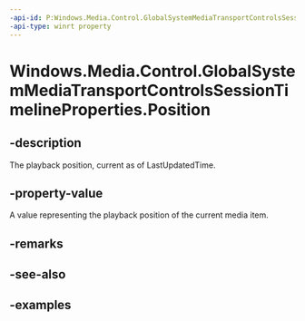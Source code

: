 ```yaml
---
-api-id: P:Windows.Media.Control.GlobalSystemMediaTransportControlsSessionTimelineProperties.Position
-api-type: winrt property
---
```


<!-- Property syntax.
public TimeSpan Position { get; }
-->

# Windows.Media.Control.GlobalSystemMediaTransportControlsSessionTimelineProperties.Position

## -description
The playback position, current as of LastUpdatedTime.

## -property-value
A value representing the playback position of the current media item.

## -remarks

## -see-also

## -examples

